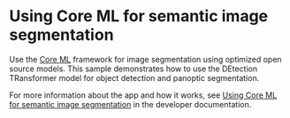 # Using Core ML for semantic image segmentation

Use the [Core ML](https://developer.apple.com/documentation/coreml) framework for image segmentation using optimized open source models. This sample demonstrates how to use the DEtection TRansformer model for object detection and panoptic segmentation.

For more information about the app and how it works, see
[Using Core ML for semantic image segmentation](https://developer.apple.com/documentation/coreml/Using-Core-ML-for-semantic-image-segmentation) in the developer documentation.
